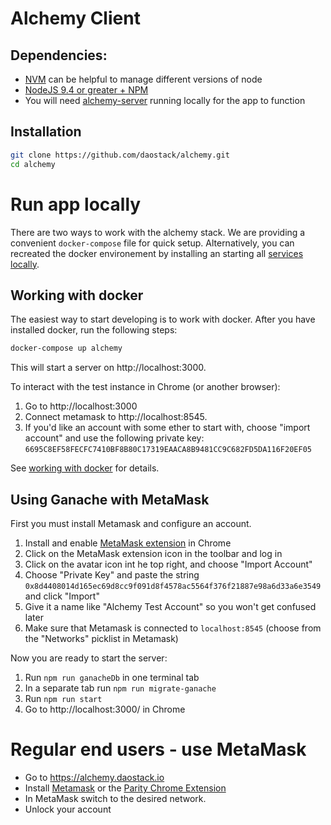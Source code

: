 # Alchemy Client

## Dependencies:
* [NVM](https://github.com/creationix/nvm#installation) can be helpful to manage different versions of node
* [NodeJS 9.4 or greater + NPM](https://github.com/creationix/nvm#usage)
* You will  need [alchemy-server](https://github.com/daostack/alchemy-server) running locally for the app to function

## Installation

```sh
git clone https://github.com/daostack/alchemy.git
cd alchemy
```

# Run app locally

There are two ways to work with the alchemy stack.
We are providing a convenient `docker-compose` file for quick setup. Alternatively,
you can recreated the docker environement by installing an starting all [services locally](./docs/nodocker.md).
## Working with docker

The easiest way to start developing is to work with docker.  After you have installed docker, run the following steps:
```sh
docker-compose up alchemy
```
This will start a server on http://localhost:3000.

To interact with the test instance in Chrome (or another browser):
1. Go to http://localhost:3000
1. Connect metamask to http://localhost:8545.
1. If you'd like an account with some ether to start with,  choose "import account" and use the following private key:
 `6695C8EF58FECFC7410BF8B80C17319EAACA8B9481CC9C682FD5DA116F20EF05`

See [working with docker](./docs/docker.md) for details.

## Using Ganache with MetaMask


First you must install Metamask and configure an account.
1. Install and enable [MetaMask extension](https://chrome.google.com/webstore/detail/metamask/nkbihfbeogaeaoehlefnkodbefgpgknn?hl=en) in Chrome
1. Click on the MetaMask extension icon in the toolbar and log in
1. Click on the avatar icon int he top right, and choose "Import Account"
1. Choose "Private Key" and paste the string `0x8d4408014d165ec69d8cc9f091d8f4578ac5564f376f21887e98a6d33a6e3549` and click "Import"
1. Give it a name like "Alchemy Test Account" so you won't get confused later
1. Make sure that Metamask is connected to `localhost:8545` (choose from the "Networks" picklist in Metamask)

Now you are ready to start the server:

1. Run `npm run ganacheDb` in one terminal tab
1. In a separate tab run `npm run migrate-ganache`
1. Run `npm run start`
1. Go to http://localhost:3000/ in Chrome


# Regular end users - use MetaMask

* Go to https://alchemy.daostack.io
* Install [Metamask](https://chrome.google.com/webstore/detail/metamask/nkbihfbeogaeaoehlefnkodbefgpgknn?hl=en) or the [Parity Chrome Extension](https://chrome.google.com/webstore/detail/himekenlppkgeaoeddcliojfddemadig)
* In MetaMask switch to the desired network.
* Unlock your account
